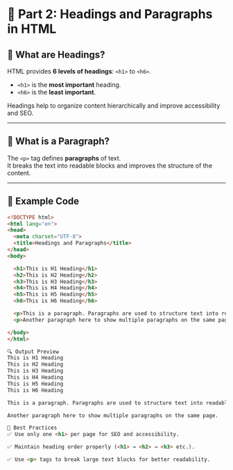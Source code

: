 # 📘 Part 2: Headings and Paragraphs in HTML

## 🧠 What are Headings?
HTML provides **6 levels of headings**: `<h1>` to `<h6>`.  
- `<h1>` is the **most important** heading.  
- `<h6>` is the **least important**.

Headings help to organize content hierarchically and improve accessibility and SEO.

---

## 🧠 What is a Paragraph?
The `<p>` tag defines **paragraphs** of text.  
It breaks the text into readable blocks and improves the structure of the content.

---

## 🧪 Example Code

```html
<!DOCTYPE html>
<html lang="en">
<head>
  <meta charset="UTF-8">
  <title>Headings and Paragraphs</title>
</head>
<body>

  <h1>This is H1 Heading</h1>
  <h2>This is H2 Heading</h2>
  <h3>This is H3 Heading</h3>
  <h4>This is H4 Heading</h4>
  <h5>This is H5 Heading</h5>
  <h6>This is H6 Heading</h6>

  <p>This is a paragraph. Paragraphs are used to structure text into readable blocks.</p>
  <p>Another paragraph here to show multiple paragraphs on the same page.</p>

</body>
</html>

🔍 Output Preview
This is H1 Heading
This is H2 Heading
This is H3 Heading
This is H4 Heading
This is H5 Heading
This is H6 Heading

This is a paragraph. Paragraphs are used to structure text into readable blocks.

Another paragraph here to show multiple paragraphs on the same page.

📌 Best Practices
✅ Use only one <h1> per page for SEO and accessibility.

✅ Maintain heading order properly (<h1> → <h2> → <h3> etc.).

✅ Use <p> tags to break large text blocks for better readability.
